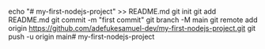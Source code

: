 echo "# my-first-nodejs-project" >> README.md
git init
git add README.md
git commit -m "first commit"
git branch -M main
git remote add origin https://github.com/adefukesamuel-dev/my-first-nodejs-project.git
git push -u origin main#   m y - f i r s t - n o d e j s - p r o j e c t  
 